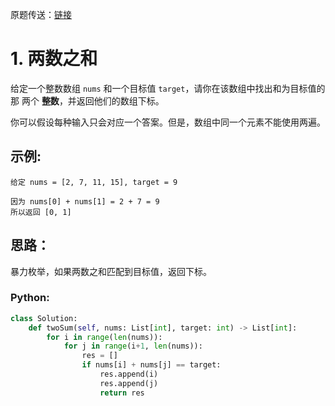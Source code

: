 原题传送：[链接](https://leetcode-cn.com/problems/two-sum/)
# 1. 两数之和

给定一个整数数组 ```nums``` 和一个目标值 ```target```，请你在该数组中找出和为目标值的那 两个 **整数**，并返回他们的数组下标。

你可以假设每种输入只会对应一个答案。但是，数组中同一个元素不能使用两遍。


## 示例:

```
给定 nums = [2, 7, 11, 15], target = 9

因为 nums[0] + nums[1] = 2 + 7 = 9
所以返回 [0, 1]
```

## 思路：
暴力枚举，如果两数之和匹配到目标值，返回下标。

### Python:
```python
class Solution:
    def twoSum(self, nums: List[int], target: int) -> List[int]:
        for i in range(len(nums)):
            for j in range(i+1, len(nums)):
                res = []
                if nums[i] + nums[j] == target:
                    res.append(i)
                    res.append(j)
                    return res
```

